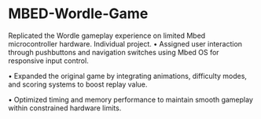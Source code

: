 # MBED-Wordle-Game
Replicated the Wordle gameplay experience on limited Mbed microcontroller hardware. Individual project.
• Assigned user interaction through pushbuttons and navigation switches using Mbed OS for responsive input control.

• Expanded the original game by integrating animations, difficulty modes, and scoring systems to boost replay value.

• Optimized timing and memory performance to maintain smooth gameplay within constrained hardware limits.
